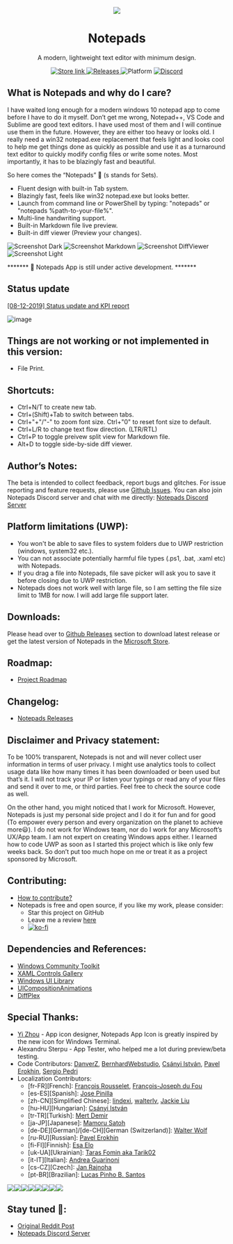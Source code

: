 <p align="center">
  <img align="center" src="src/Notepads/Assets/StoreLogo.scale-400.png">
</p>
<h1 align="center">
  Notepads
</h1>
<p align="center">
  A modern, lightweight text editor with minimum design.
</p>
<p align="center">
  <a href="https://www.microsoft.com/store/apps/9nhl4nsc67wm">
    <img src="https://img.shields.io/badge/Microsoft%20Store-Download-orange.svg?style=flat-square" alt="Store link" />
  </a>
  <a href="https://github.com/JasonStein/Notepads/releases">
    <img src="https://img.shields.io/github/release/jasonstein/notepads.svg?label=beta%20release&style=flat-square" alt="Releases" />
  </a>
  <a>
    <img src="https://img.shields.io/badge/platform-windows%2010%20%7C%20uwp-yellow.svg?style=flat-square" alt="Platform" />
  </a>
  <a href="https://discord.gg/VqetCub">
    <img src="https://img.shields.io/discord/588473626651787274.svg?style=flat-square" alt="Discord" />
  </a>
</p>

## What is Notepads and why do I care?

I have waited long enough for a modern windows 10 notepad app to come before I have to do it myself. Don’t get me wrong, Notepad++, VS Code and Sublime are good text editors. I have used most of them and I will continue use them in the future. However, they are either too heavy or looks old. I really need a win32 notepad.exe replacement that feels light and looks cool to help me get things done as quickly as possible and use it as a turnaround text editor to quickly modify config files or write some notes. Most importantly, it has to be blazingly fast and beautiful. 

So here comes the “Notepads” 🎉 (s stands for Sets).

* Fluent design with built-in Tab system.
* Blazingly fast, feels like win32 notepad.exe but looks better.
* Launch from command line or PowerShell by typing: "notepads" or "notepads %path-to-your-file%".
* Multi-line handwriting support.
* Built-in Markdown file live preview.
* Built-in diff viewer (Preview your changes).

![Screenshot Dark](ScreenShots/1.png?raw=true "Dark")
![Screenshot Markdown](ScreenShots/2.png?raw=true "Markdown")
![Screenshot DiffViewer](ScreenShots/3.png?raw=true "DiffViewer")
![Screenshot Light](ScreenShots/4.png?raw=true "Light")

******* 📣 Notepads App is still under active development. *******

## Status update

[[08-12-2019] Status update and KPI report](https://github.com/JasonStein/Notepads/issues/138)

![image](https://user-images.githubusercontent.com/1166162/62916469-75eb5800-bd4d-11e9-9f97-a632792400c0.png)

## Things are not working or not implemented in this version:

* File Print.

## Shortcuts:

* Ctrl+N/T to create new tab.
* Ctrl+(Shift)+Tab to switch between tabs.
* Ctrl+"+"/"-" to zoom font size. Ctrl+"0" to reset font size to default.
* Ctrl+L/R to change text flow direction. (LTR/RTL)
* Ctrl+P to toggle preivew split view for Markdown file.
* Alt+D to toggle side-by-side diff viewer.

## Author’s Notes:

The beta is intended to collect feedback, report bugs and glitches. For issue reporting and feature requests, please use [Github Issues](https://github.com/JasonStein/Notepads/issues). You can also join Notepads Discord server and chat with me directly: [Notepads Discord Server](https://discord.gg/VqetCub)

## Platform limitations (UWP):

* You won't be able to save files to system folders due to UWP restriction (windows, system32 etc.).
* You can not associate potentially harmful file types (.ps1, .bat, .xaml etc) with Notepads.
* If you drag a file into Notepads, file save picker will ask you to save it before closing due to UWP restriction.
* Notepads does not work well with large file, so I am setting the file size limit to 1MB for now. I will add large file support later.

## Downloads:

Please head over to [Github Releases](https://github.com/JasonStein/Notepads/releases) section to download latest release or get the latest version of Notepads in the [Microsoft Store](https://www.microsoft.com/store/apps/9nhl4nsc67wm).

## Roadmap:

* [Project Roadmap](ROADMAP.md)

## Changelog:

* [Notepads Releases](https://github.com/JasonStein/Notepads/releases)

## Disclaimer and Privacy statement:

To be 100% transparent, Notepads is not and will never collect user information in terms of user privacy. I might use analytics tools to collect usage data like how many times it has been downloaded or been used but that’s it. I will not track your IP or listen your typings or read any of your files and send it over to me, or third parties. Feel free to check the source code as well.

On the other hand, you might noticed that I work for Microsoft. However, Notepads is just my personal side project and I do it for fun and for good (To empower every person and every organization on the planet to achieve more😃). I do not work for Windows team, nor do I work for any Microsoft’s UX/App team. I am not expert on creating Windows apps either. I learned how to code UWP as soon as I started this project which is like only few weeks back. So don’t put too much hope on me or treat it as a project sponsored by Microsoft.

## Contributing:

* [How to contribute?](CONTRIBUTING.md)
* Notepads is free and open source, if you like my work, please consider:
   * Star this project on GitHub
   * Leave me a review [here](https://www.microsoft.com/store/apps/9nhl4nsc67wm)
   * [![ko-fi](https://www.ko-fi.com/img/githubbutton_sm.svg)](https://ko-fi.com/D1D6Y3C6)

## Dependencies and References:
* [Windows Community Toolkit](https://github.com/windows-toolkit/WindowsCommunityToolkit)
* [XAML Controls Gallery](https://github.com/microsoft/Xaml-Controls-Gallery)
* [Windows UI Library](https://github.com/Microsoft/microsoft-ui-xaml)
* [UICompositionAnimations](https://github.com/Sergio0694/UICompositionAnimations)
* [DiffPlex](https://github.com/mmanela/diffplex)

## Special Thanks:

* [Yi Zhou](http://zhouyiwork.com/) - App icon designer, Notepads App Icon is greatly inspired by the new icon for Windows Terminal.
* Alexandru Sterpu - App Tester, who helped me a lot during preview/beta testing.
* Code Contributors: [DanverZ](https://github.com/chenghanzou), [BernhardWebstudio](https://github.com/BernhardWebstudio), [Csányi István](https://github.com/AmionSky), [Pavel Erokhin](https://github.com/MairwunNx), [Sergio Pedri](https://github.com/Sergio0694)
* Localization Contributors: 
    * [fr-FR][French]: [François Rousselet](https://github.com/frousselet), [François-Joseph du Fou](https://github.com/FJduFou)
    * [es-ES][Spanish]: [Jose Pinilla](https://github.com/joseppinilla)
    * [zh-CN][Simplified Chinese]: [lindexi](https://github.com/lindexi), [walterlv](https://github.com/walterlv), [Jackie Liu](https://github.com/JasonStein)
    * [hu-HU][Hungarian]: [Csányi István](https://github.com/AmionSky)
    * [tr-TR][Turkish]: [Mert Demir](https://github.com/validatedev)
    * [ja-JP][Japanese]: [Mamoru Satoh](https://github.com/pnp0a03)
    * [de-DE][German]/[de-CH][German (Switzerland)]: [Walter Wolf](https://github.com/WalterWolf49)
    * [ru-RU][Russian]: [Pavel Erokhin](https://github.com/MairwunNx)
    * [fi-FI][Finnish]: [Esa Elo](https://github.com/sauihdik)
    * [uk-UA][Ukrainian]: [Taras Fomin aka Tarik02](https://github.com/Tarik02)
    * [it-IT][Italian]: [Andrea Guarinoni](https://github.com/guari)
    * [cs-CZ][Czech]: [Jan Rajnoha](https://github.com/JanRajnoha)
    * [pt-BR][Brazilian]: [Lucas Pinho B. Santos](https://github.com/pinholucas)

[![](https://sourcerer.io/fame/JasonStein/JasonStein/Notepads/images/0)](https://sourcerer.io/fame/JasonStein/JasonStein/Notepads/links/0)[![](https://sourcerer.io/fame/JasonStein/JasonStein/Notepads/images/1)](https://sourcerer.io/fame/JasonStein/JasonStein/Notepads/links/1)[![](https://sourcerer.io/fame/JasonStein/JasonStein/Notepads/images/2)](https://sourcerer.io/fame/JasonStein/JasonStein/Notepads/links/2)[![](https://sourcerer.io/fame/JasonStein/JasonStein/Notepads/images/3)](https://sourcerer.io/fame/JasonStein/JasonStein/Notepads/links/3)[![](https://sourcerer.io/fame/JasonStein/JasonStein/Notepads/images/4)](https://sourcerer.io/fame/JasonStein/JasonStein/Notepads/links/4)[![](https://sourcerer.io/fame/JasonStein/JasonStein/Notepads/images/5)](https://sourcerer.io/fame/JasonStein/JasonStein/Notepads/links/5)[![](https://sourcerer.io/fame/JasonStein/JasonStein/Notepads/images/6)](https://sourcerer.io/fame/JasonStein/JasonStein/Notepads/links/6)[![](https://sourcerer.io/fame/JasonStein/JasonStein/Notepads/images/7)](https://sourcerer.io/fame/JasonStein/JasonStein/Notepads/links/7)

## Stay tuned 📢:

* [Original Reddit Post](https://www.reddit.com/r/Windows10/comments/btx5qs/my_design_implementation_of_modern_fluent_notepad/)
* [Notepads Discord Server](https://discord.gg/VqetCub)
